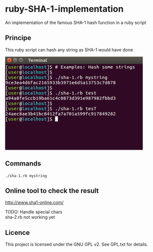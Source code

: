 # ruby-SHA-1-implementation
An implementation of the famous SHA-1 hash function in a ruby script

## Principe
This ruby script can hash any string as SHA-1 would have done


![alt text](screenshot/screenshot.png "Screenshot")

## Commands
`./sha-1.rb mystring`<br/>

## Online tool to check the result
http://www.sha1-online.com/
<br/>

TODO: Handle special chars<br/>
sha-2.rb not working yet

## Licence
This project is licensed under the GNU GPL v2. See GPL.txt for details.